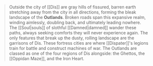 > Outside the city of [[Dis]] are gray hills of fissured, barren earth stretching away from the city in all directions, forming the bleak landscape of the **Outlands**. Broken roads span this expansive realm, winding aimlessly, doubling back, and ultimately leading nowhere. The [[Soul|souls]] of slothful [[Damned|damned]] wander these paths, always seeking comforts they will never experience again. The only features that break up the dusty, rolling landscape are the garrisons of Dis. These fortress cities are where [[Dispater]]'s legions train for battle and construct machines of war.
> The Outlands are classed as one of the four regions of Dis alongside: the Ghettos, the [[Oppidan Maze]], and the Iron Heart.







